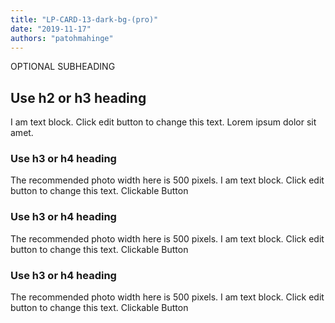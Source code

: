 ```yaml
---
title: "LP-CARD-13-dark-bg-(pro)"
date: "2019-11-17"
authors: "patohmahinge"
---
```


OPTIONAL SUBHEADING

## Use h2 or h3 heading

I am text block. Click edit button to change this text. Lorem ipsum dolor sit amet.

### Use h3 or h4 heading

The recommended photo width here is 500 pixels. I am text block. Click edit button to change this text. Clickable Button

### Use h3 or h4 heading

The recommended photo width here is 500 pixels. I am text block. Click edit button to change this text. Clickable Button

### Use h3 or h4 heading

The recommended photo width here is 500 pixels. I am text block. Click edit button to change this text. Clickable Button
